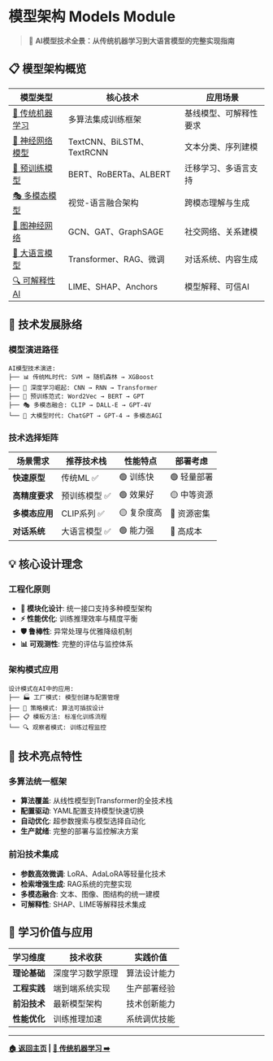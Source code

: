 # 模型架构 Models Module

> 🤖 **AI模型技术全景：从传统机器学习到大语言模型的完整实现指南**

## 📋 模型架构概览

| 模型类型 | 核心技术 | 应用场景 |
|---------|----------|----------|
| [🤖 传统机器学习](code_docs/models/traditional.md) | 多算法集成训练框架 | 基线模型、可解释性要求 |
| [🧠 神经网络模型](code_docs/models/neural_networks.md) | TextCNN、BiLSTM、TextRCNN | 文本分类、序列建模 |
| [🤗 预训练模型](code_docs/models/pretrained.md) | BERT、RoBERTa、ALBERT | 迁移学习、多语言支持 |
| [🎭 多模态模型](code_docs/models/multimodal.md) | 视觉-语言融合架构 | 跨模态理解与生成 |
| [🔗 图神经网络](code_docs/models/graph_neural_networks.md) | GCN、GAT、GraphSAGE | 社交网络、关系建模 |
| [🚀 大语言模型](code_docs/models/llms.md) | Transformer、RAG、微调 | 对话系统、内容生成 |
| [🔍 可解释性AI](code_docs/models/explainable_ai.md) | LIME、SHAP、Anchors | 模型解释、可信AI |

## 🎯 技术发展脉络

### 模型演进路径
```
AI模型技术演进:
├── 📊 传统ML时代: SVM → 随机森林 → XGBoost
├── 🧠 深度学习崛起: CNN → RNN → Transformer
├── 🤗 预训练范式: Word2Vec → BERT → GPT
├── 🎭 多模态融合: CLIP → DALL-E → GPT-4V
└── 🚀 大模型时代: ChatGPT → GPT-4 → 多模态AGI
```

### 技术选择矩阵
| 场景需求 | 推荐技术栈 | 性能特点 | 部署考虑 |
|---------|------------|----------|----------|
| **快速原型** | 传统ML ✅ | 🟢 训练快 | 🟢 轻量部署 |
| **高精度要求** | 预训练模型 ✅ | 🟢 效果好 | 🟡 中等资源 |
| **多模态应用** | CLIP系列 ✅ | 🟡 复杂度高 | 🔴 资源密集 |
| **对话系统** | 大语言模型 ✅ | 🟢 能力强 | 🔴 高成本 |

## 💡 核心设计理念

### 工程化原则
- **🔧 模块化设计**: 统一接口支持多种模型架构
- **⚡ 性能优化**: 训练推理效率与精度平衡
- **🛡️ 鲁棒性**: 异常处理与优雅降级机制
- **📊 可观测性**: 完整的评估与监控体系

### 架构模式应用
```
设计模式在AI中的应用:
├── 🏭 工厂模式: 模型创建与配置管理
├── 🎯 策略模式: 算法可插拔设计
├── 📋 模板方法: 标准化训练流程
└── 🔍 观察者模式: 训练过程监控
```

## 🌟 技术亮点特性

### 多算法统一框架
- **算法覆盖**: 从线性模型到Transformer的全技术栈
- **配置驱动**: YAML配置支持模型快速切换
- **自动优化**: 超参数搜索与模型选择自动化
- **生产就绪**: 完整的部署与监控解决方案

### 前沿技术集成
- **参数高效微调**: LoRA、AdaLoRA等轻量化技术
- **检索增强生成**: RAG系统的完整实现
- **多模态融合**: 文本、图像、图结构的统一建模
- **可解释性**: SHAP、LIME等解释技术集成

## 🚀 学习价值与应用

| 学习维度 | 技术收获 | 实践价值 |
|---------|----------|----------|
| **理论基础** | 深度学习数学原理 | 算法设计能力 |
| **工程实践** | 端到端系统实现 | 生产部署经验 |
| **前沿技术** | 最新模型架构 | 技术创新能力 |
| **性能优化** | 训练推理加速 | 系统调优技能 |

---

**[🏠 返回主页](code_docs/) | [🤖 传统机器学习 ➡️](code_docs/models/traditional.md)**